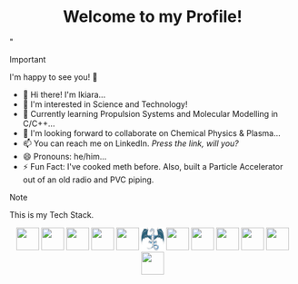 <link rel="stylesheet" type='text/css' href="https://cdn.jsdelivr.net/gh/devicons/devicon@latest/devicon.min.css" />

<div align="center">
    <h1>Welcome to my Profile!</h1>
</div>"

> [!Important]
> I'm happy to see you! 🤩

- 👋 Hi there! I'm Ikiara...
- 👀 I'm interested in Science and Technology!
- 🌱 Currently learning Propulsion Systems and Molecular Modelling in C/C++...
- 💞 I'm looking forward to collaborate on Chemical Physics & Plasma...
- 📫 You can reach me on LinkedIn. _Press the link, will you?_
- 😄 Pronouns: he/him...
- ⚡ Fun Fact: I've cooked meth before. Also, built a Particle Accelerator out of an old radio and PVC piping. 

> [!Note]
> This is my Tech Stack.

<div align="center">
    <img src="https://cdn.jsdelivr.net/gh/devicons/devicon@latest/icons/bash/bash-original.svg" style="width:40px;height:40px" />
    <img src="https://cdn.jsdelivr.net/gh/devicons/devicon@latest/icons/c/c-plain.svg" style="width:40px;height:40px" />
    <img src="https://cdn.jsdelivr.net/gh/devicons/devicon@latest/icons/cplusplus/cplusplus-plain.svg" style="width:40px;height:40px" />
    <img src="https://cdn.jsdelivr.net/gh/devicons/devicon@latest/icons/debian/debian-original.svg" style="width:40px;height:40px" />
    <img src="https://cdn.jsdelivr.net/gh/devicons/devicon@latest/icons/haskell/haskell-plain.svg" style="width:40px;height:40px" />
    <img src="assets/img/ze-dragn.png" style="width:40px;height:40px" />
    <img src="https://cdn.jsdelivr.net/gh/devicons/devicon@latest/icons/latex/latex-original.svg" style="width:40px;height:40px" />
    <img src="https://cdn.jsdelivr.net/gh/devicons/devicon@latest/icons/matlab/matlab-original.svg" style="width:40px;height:40px" />
    <img src="https://cdn.jsdelivr.net/gh/devicons/devicon@latest/icons/mysql/mysql-plain-wordmark.svg" style="width:40px;height:40px" />
    <img src="https://cdn.jsdelivr.net/gh/devicons/devicon@latest/icons/neovim/neovim-line.svg" style="width:40px;height:40px" />
    <img src="http://www.nasm.us/images/svg/nasm_on_white.svg" style="width:40px;height:40px" />
    <img src="https://cdn.jsdelivr.net/gh/devicons/devicon@latest/icons/wasm/wasm-original.svg" style="width:40px;height:40px" />
</div>
